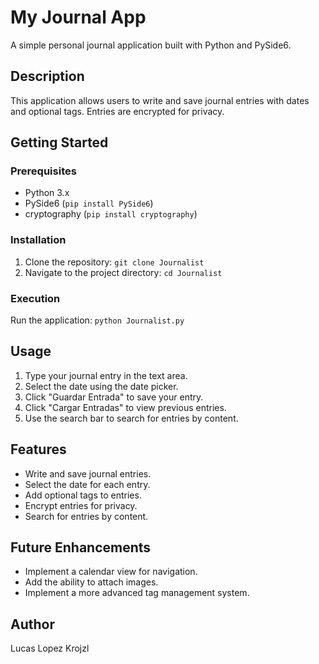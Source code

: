 # My Journal App

A simple personal journal application built with Python and PySide6.

## Description

This application allows users to write and save journal entries with dates and optional tags. Entries are encrypted for privacy.

## Getting Started

### Prerequisites

*   Python 3.x
*   PySide6 (`pip install PySide6`)
*   cryptography (`pip install cryptography`)

### Installation

1. Clone the repository: `git clone Journalist`
2. Navigate to the project directory: `cd Journalist`

### Execution

Run the application: `python Journalist.py` 

## Usage

1. Type your journal entry in the text area.
2. Select the date using the date picker.
3. Click "Guardar Entrada" to save your entry.
4. Click "Cargar Entradas" to view previous entries.
5. Use the search bar to search for entries by content.

## Features

*   Write and save journal entries.
*   Select the date for each entry.
*   Add optional tags to entries.
*   Encrypt entries for privacy.
*   Search for entries by content.

## Future Enhancements

*   Implement a calendar view for navigation.
*   Add the ability to attach images.
*   Implement a more advanced tag management system.

## Author

Lucas Lopez Krojzl